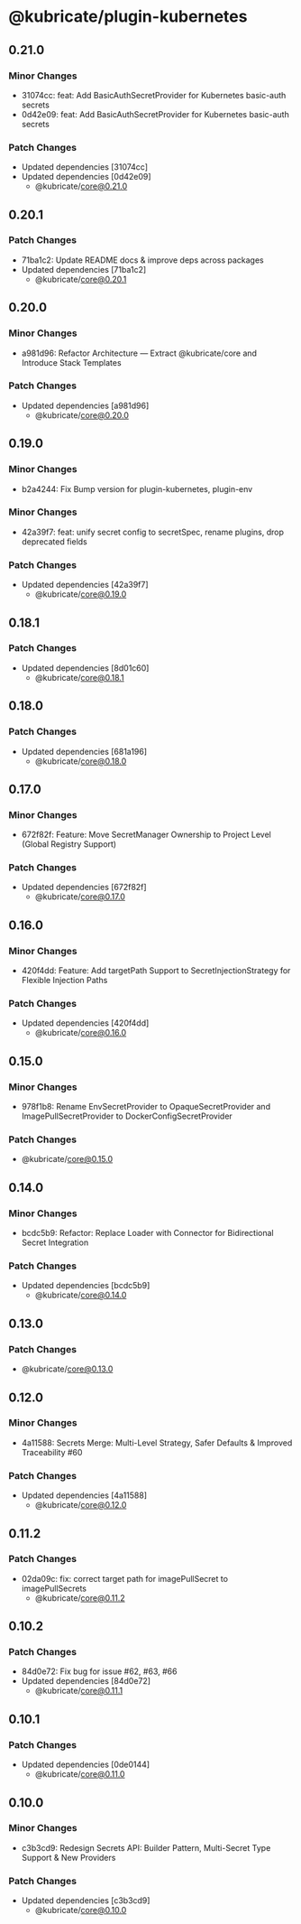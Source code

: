 # @kubricate/plugin-kubernetes

## 0.21.0

### Minor Changes

- 31074cc: feat: Add BasicAuthSecretProvider for Kubernetes basic-auth secrets
- 0d42e09: feat: Add BasicAuthSecretProvider for Kubernetes basic-auth secrets

### Patch Changes

- Updated dependencies [31074cc]
- Updated dependencies [0d42e09]
  - @kubricate/core@0.21.0

## 0.20.1

### Patch Changes

- 71ba1c2: Update README docs & improve deps across packages
- Updated dependencies [71ba1c2]
  - @kubricate/core@0.20.1

## 0.20.0

### Minor Changes

- a981d96: Refactor Architecture — Extract @kubricate/core and Introduce Stack Templates

### Patch Changes

- Updated dependencies [a981d96]
  - @kubricate/core@0.20.0

## 0.19.0

### Minor Changes

- b2a4244: Fix Bump version for plugin-kubernetes, plugin-env

### Minor Changes

- 42a39f7: feat: unify secret config to secretSpec, rename plugins, drop deprecated fields

### Patch Changes

- Updated dependencies [42a39f7]
  - @kubricate/core@0.19.0

## 0.18.1

### Patch Changes

- Updated dependencies [8d01c60]
  - @kubricate/core@0.18.1

## 0.18.0

### Patch Changes

- Updated dependencies [681a196]
  - @kubricate/core@0.18.0

## 0.17.0

### Minor Changes

- 672f82f: Feature: Move SecretManager Ownership to Project Level (Global Registry Support)

### Patch Changes

- Updated dependencies [672f82f]
  - @kubricate/core@0.17.0

## 0.16.0

### Minor Changes

- 420f4dd: Feature: Add targetPath Support to SecretInjectionStrategy for Flexible Injection Paths

### Patch Changes

- Updated dependencies [420f4dd]
  - @kubricate/core@0.16.0

## 0.15.0

### Minor Changes

- 978f1b8: Rename EnvSecretProvider to OpaqueSecretProvider and ImagePullSecretProvider to DockerConfigSecretProvider

### Patch Changes

- @kubricate/core@0.15.0

## 0.14.0

### Minor Changes

- bcdc5b9: Refactor: Replace Loader with Connector for Bidirectional Secret Integration

### Patch Changes

- Updated dependencies [bcdc5b9]
  - @kubricate/core@0.14.0

## 0.13.0

### Patch Changes

- @kubricate/core@0.13.0

## 0.12.0

### Minor Changes

- 4a11588: Secrets Merge: Multi-Level Strategy, Safer Defaults & Improved Traceability #60

### Patch Changes

- Updated dependencies [4a11588]
  - @kubricate/core@0.12.0

## 0.11.2

### Patch Changes

- 02da09c: fix: correct target path for imagePullSecret to imagePullSecrets
  - @kubricate/core@0.11.2

## 0.10.2

### Patch Changes

- 84d0e72: Fix bug for issue #62, #63, #66
- Updated dependencies [84d0e72]
  - @kubricate/core@0.11.1

## 0.10.1

### Patch Changes

- Updated dependencies [0de0144]
  - @kubricate/core@0.11.0

## 0.10.0

### Minor Changes

- c3b3cd9: Redesign Secrets API: Builder Pattern, Multi-Secret Type Support & New Providers

### Patch Changes

- Updated dependencies [c3b3cd9]
  - @kubricate/core@0.10.0
